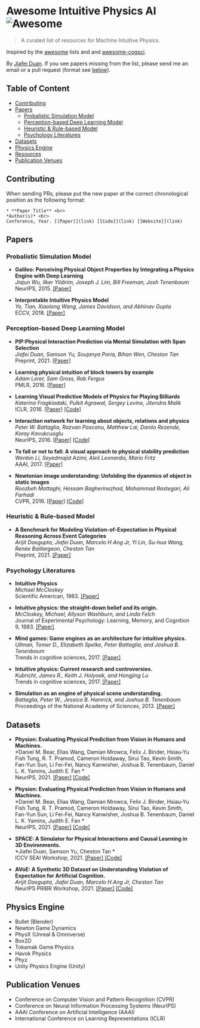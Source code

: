 # Awesome Intuitive Physics AI ![Awesome](https://cdn.rawgit.com/sindresorhus/awesome/d7305f38d29fed78fa85652e3a63e154dd8e8829/media/badge.svg)
> A curated list of resources for Machine Intuitive Physics.

Inspired by the [awesome](https://github.com/sindresorhus/awesome) lists and and [awesome-cogsci](https://github.com/abi-aryan/awesome-cogsci).

By [Jiafei Duan](https://duanjiafei.com/). If you see papers missing from the list, please send me an email or a pull request (format see [below](#contributing)).

## Table of Content
- [Contributing](#contributing)
- [Papers](#papers)
  - [Probalistic Simulation Model](#probsimulation)
  - [Perception-based Deep Learning Model](#percetionbased)
  - [Heuristic & Rule-based Model](#heuristic)
  - [Psychology Literatures](#psychology)
- [Datasets](#datasets)
- [Physics Engine](#physengine)
- [Resources](#resources)
- [Publication Venues](#publicationvenues)

## <a name="contributing"></a> Contributing
When sending PRs, please put the new paper at the correct chronological position as the following format: <br>

```
* **Paper Title** <br>
*Author(s)* <br>
Conference, Year. [[Paper]](link) [[Code]](link) [[Website]](link)
```

## <a name="papers"></a> Papers

### <a name="probsimulation"></a> Probalistic Simulation Model
* **Galileo: Perceiving Physical Object Properties by Integrating a Physics Engine with Deep Learning** <br>
*Jiajun Wu, Ilker Yildirim, Joseph J. Lim, Bill Freeman, Josh Tenenbaum* <br>
NeurIPS, 2015. [[Paper]](https://papers.nips.cc/paper/2015/hash/d09bf41544a3365a46c9077ebb5e35c3-Abstract.html)

* **Interpretable Intuitive Physics Model** <br>
*Ye, Tian, Xiaolong Wang, James Davidson, and Abhinav Gupta* <br>
ECCV, 2018. [[Paper]](https://openaccess.thecvf.com/content_ECCV_2018/papers/Tian_Ye_Interpretable_Intuitive_Physics_ECCV_2018_paper.pdf)


### <a name="percetionbased"></a> Perception-based Deep Learning Model
* **PIP:Physical Interaction Prediction via Mental Simulation with Span Selection** <br>
*Jiafei Duan, Samson Yu, Soujanya Poria, Bihan Wen, Cheston Tan* <br>
Preprint, 2021. [[Paper]](https://arxiv.org/abs/2109.04683)

* **Learning physical intuition of block towers by example** <br>
*Adam Lerer, Sam Gross, Rob Fergus* <br>
PMLR, 2016. [[Paper]](http://proceedings.mlr.press/v48/lerer16.html)

* **Learning Visual Predictive Models of Physics for Playing Billiards** <br>
*Katerina Fragkiadaki, Pulkit Agrawal, Sergey Levine, Jitendra Malik* <br>
ICLR, 2016. [[Paper]](https://openreview.net/forum?id=KRjXbfLWkHo) [[Code]](https://github.com/pulkitag/pyphy-engine)

* **Interaction network for learning about objects, relations and physics** <br>
*Peter W. Battaglia, Razvan Pascanu, Matthew Lai, Danilo Rezende, Koray Kavukcuoglu* <br>
NeurIPS, 2016. [[Paper]](https://proceedings.neurips.cc/paper/2016/file/3147da8ab4a0437c15ef51a5cc7f2dc4-Paper.pdf) [[Code]](https://github.com/jsikyoon/Interaction-networks_tensorflow)

* **To fall or not to fall: A visual approach to physical stability prediction** <br>
*Wenbin Li, Seyedmajid Azimi, Aleš Leonardis, Mario Fritz* <br>
AAAI, 2017. [[Paper]](http://proceedings.mlr.press/v48/lerer16.html)

* **Newtonian image understanding: Unfolding the dyanmics of object in static images** <br>
*Roozbeh Mottaghi, Hessam Bagherinezhad, Mohammad Rastegari, Ali Farhadi* <br>
CVPR, 2016. [[Paper]](https://openaccess.thecvf.com/content_cvpr_2016/html/Mottaghi_Newtonian_Scene_Understanding_CVPR_2016_paper.html) [[Code]](https://github.com/allenai/newtonian)

### <a name="heuristic"></a>Heuristic & Rule-based Model
* **A Benchmark for Modeling Violation-of-Expectation in Physical Reasoning Across Event Categories** <br>
*Arijit Dasgupta, Jiafei Duan, Marcelo H Ang Jr, Yi Lin, Su-hua Wang, Renée Baillargeon, Cheston Tan* <br>
Preprint, 2021. [[Paper]](https://arxiv.org/abs/2111.08826) 


### <a name="psychology"></a>Psychology Literatures
* **Intuitive Physics** <br>
*Michael McCloskey* <br>
Scientific American, 1983. [[Paper]](https://www.jstor.org/stable/24968881) 

* **Intuitive physics: the straight-down belief and its origin.** <br>
*McCloskey, Michael, Allyson Washburn, and Linda Felch* <br>
Journal of Experimental Psychology: Learning, Memory, and Cognition 9, 1983. [[Paper]](https://psycnet.apa.org/record/1984-11308-001) 

* **Mind games: Game engines as an architecture for intuitive physics.** <br>
*Ullman, Tomer D., Elizabeth Spelke, Peter Battaglia, and Joshua B. Tenenbaum* <br>
Trends in cognitive sciences, 2017. [[Paper]](https://www.sciencedirect.com/science/article/abs/pii/S1364661317301134) 

* **Intuitive physics: Current research and controversies.** <br>
*Kubricht, James R., Keith J. Holyoak, and Hongjing Lu* <br>
Trends in cognitive sciences, 2017. [[Paper]](https://www.sciencedirect.com/science/article/abs/pii/S1364661317301262) 

* **Simulation as an engine of physical scene understanding.** <br>
*Battaglia, Peter W., Jessica B. Hamrick, and Joshua B. Tenenbaum* <br>
Proceedings of the National Academy of Sciences, 2013. [[Paper]](https://www.pnas.org/content/110/45/18327.short) 

## <a name="datasets"></a> Datasets
* **Physion: Evaluating Physical Prediction from Vision in Humans and Machines.** <br>
*Daniel M. Bear, Elias Wang, Damian Mrowca, Felix J. Binder, Hsiau-Yu Fish Tung, R. T. Pramod, Cameron Holdaway, Sirui Tao, Kevin Smith, Fan-Yun Sun, Li Fei-Fei, Nancy Kanwisher, Joshua B. Tenenbaum, Daniel L. K. Yamins, Judith E. Fan * <br>
NeurIPS, 2021. [[Paper]](https://arxiv.org/pdf/2106.08261v2.pdf) [[Code]](https://github.com/cogtoolslab/physics-benchmarking-neurips2021)

* **Physion: Evaluating Physical Prediction from Vision in Humans and Machines.** <br>
*Daniel M. Bear, Elias Wang, Damian Mrowca, Felix J. Binder, Hsiau-Yu Fish Tung, R. T. Pramod, Cameron Holdaway, Sirui Tao, Kevin Smith, Fan-Yun Sun, Li Fei-Fei, Nancy Kanwisher, Joshua B. Tenenbaum, Daniel L. K. Yamins, Judith E. Fan * <br>
NeurIPS, 2021. [[Paper]](https://arxiv.org/pdf/2106.08261v2.pdf) [[Code]](https://github.com/cogtoolslab/physics-benchmarking-neurips2021)

* **SPACE: A Simulator for Physical Interactions and Causal Learning in 3D Environments.** <br>
*Jiafei Duan, Samson Yu, Cheston Tan * <br>
ICCV SEAI Workshop, 2021. [[Paper]](https://openaccess.thecvf.com/content/ICCV2021W/SEAI/html/Duan_SPACE_A_Simulator_for_Physical_Interactions_and_Causal_Learning_in_ICCVW_2021_paper.html) [[Code]](https://github.com/jiafei1224/SPACE)

* **AVoE: A Synthetic 3D Dataset on Understanding Violation of Expectation for Artificial Cognition.** <br>
*Arijit Dasgupta, Jiafei Duan, Marcelo H.Ang Jr, Cheston Tan* <br>
NeurIPS PRIBR Workshop, 2021. [[Paper]](https://arxiv.org/abs/2110.05836) [[Code]](https://github.com/jiafei1224/AVoE)

## <a name="physengine"></a> Physics Engine
* Bullet (Blender)
* Newton Game Dynamics
* PhysX (Unreal & Omniverse)
* Box2D
* Tokamak Game Physics
* Havok Physics
* Phyz
* Unity Physics Engine (Unity)

## <a name="publicationvenues"></a> Publication Venues
* Conference on Computer Vision and Pattern Recognition (CVPR)
* Conference on Neural Information Processing Systems (NeurIPS)
* AAAI Conference on Artificial Intelligence (AAAI)
* International Conference on Learning Representations (ICLR)
